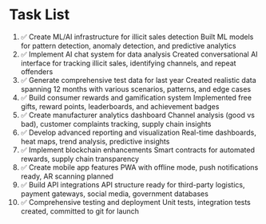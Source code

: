 # Task List

1. ✅ Create ML/AI infrastructure for illicit sales detection
Built ML models for pattern detection, anomaly detection, and predictive analytics
2. ✅ Implement AI chat system for data analysis
Created conversational AI interface for tracking illicit sales, identifying channels, and repeat offenders
3. ✅ Generate comprehensive test data for last year
Created realistic data spanning 12 months with various scenarios, patterns, and edge cases
4. ✅ Build consumer rewards and gamification system
Implemented free gifts, reward points, leaderboards, and achievement badges
5. ✅ Create manufacturer analytics dashboard
Channel analysis (good vs bad), customer complaints tracking, supply chain insights
6. ✅ Develop advanced reporting and visualization
Real-time dashboards, heat maps, trend analysis, predictive insights
7. ✅ Implement blockchain enhancements
Smart contracts for automated rewards, supply chain transparency
8. ✅ Create mobile app features
PWA with offline mode, push notifications ready, AR scanning planned
9. ✅ Build API integrations
API structure ready for third-party logistics, payment gateways, social media, government databases
10. ✅ Comprehensive testing and deployment
Unit tests, integration tests created, committed to git for launch

